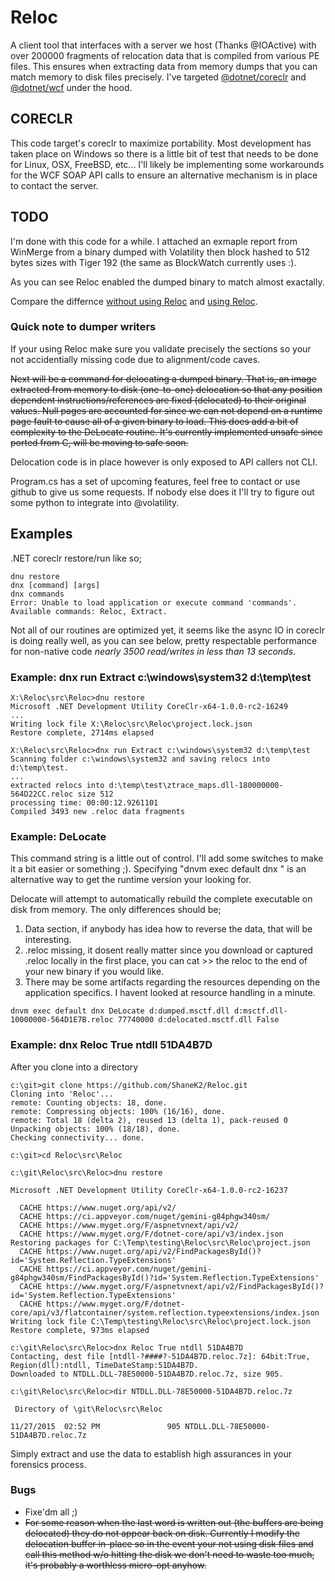 # Reloc
A client tool that interfaces with a server we host (Thanks @IOActive) with over 200000 fragments of relocation data
that is compiled from various PE files.  This ensures when extracting data from memory dumps that you can match memory to 
disk files precisely. I've targeted [@dotnet/coreclr](https://github.com/dotnet/coreclr) and [@dotnet/wcf](https://github.com/dotnet/wcf) under the hood.

## CORECLR
This code target's coreclr to maximize portability.  Most development has 
taken place on Windows so there is a little bit of test that needs to be
done for Linux, OSX, FreeBSD, etc...  I'll likely be implementing some
workarounds for the WCF SOAP API calls to ensure an alternative mechanism
is in place to contact the server.

## TODO
I'm done with this code for a while. I attached an exmaple report from 
WinMerge from a binary dumped with Volatility then block hashed to 512 bytes
sizes with Tiger 192 (the same as BlockWatch currently uses :).

As you can see Reloc enabled the dumped binary to match almost exactally.

Compare the differnce [without using Reloc](without-Reloc.htm) and [using Reloc](with-Reloc.htm).

### Quick note to dumper writers
If your using Reloc make sure you validate precisely the sections so your not accidentially
missing code due to alignment/code caves.


~~Next will be a command for delocating a dumped binary.  That is, an image
extracted from memory to disk (one-to-one) delocation so that any position
dependent instructions/references are fixed (delocated) to their original
values.  Null pages are accounted for since we can not depend on a runtime
page fault to cause all of a given binary to load.  This does add a bit of 
complexity to the DeLocate routine.  It's currently implemented unsafe since
ported from C, will be moving to safe soon.~~

Delocation code is in place however is only exposed to API callers not CLI.

Program.cs has a set of upcoming features, feel free to contact or use 
github to give us some requests.  If nobody else does it I'll try to figure
out some python to integrate into @volatility.

## Examples
.NET coreclr restore/run like so;
```
dnu restore
dnx [command] [args]
dnx commands
Error: Unable to load application or execute command 'commands'. Available commands: Reloc, Extract.
```
Not all of our routines are optimized yet, it seems like the async IO in coreclr
is doing really well, as you can see below, pretty
respectable performance for non-native code _nearly 3500 read/writes in less
than 13 seconds_. 

### Example: **dnx run Extract c:\windows\system32 d:\temp\test**
```
X:\Reloc\src\Reloc>dnu restore
Microsoft .NET Development Utility CoreClr-x64-1.0.0-rc2-16249
...
Writing lock file X:\Reloc\src\Reloc\project.lock.json
Restore complete, 2714ms elapsed

X:\Reloc\src\Reloc>dnx run Extract c:\windows\system32 d:\temp\test
Scanning folder c:\windows\system32 and saving relocs into d:\temp\test.
...
extracted relocs into d:\temp\test\ztrace_maps.dll-180000000-564D22CC.reloc size 512
processing time: 00:00:12.9261101
Compiled 3493 new .reloc data fragments
```

### Example: DeLocate
This command string is a little out of control.  I'll add some switches to make it a bit
easier or something ;).   Specifying "dnvm exec default dnx " is an alternative way to get
the runtime version your looking for.

Delocate will attempt to automatically rebuild the complete executable on disk from memory.  The only differences
should be;
   1) Data section, if anybody has idea how to reverse the data, that will be interesting.
   2) .reloc missing, it dosent really matter since you download or captured .reloc locally in the first place, you can 
      cat >> the reloc to the end of your new binary if you would like.
   3) There may be some artifacts regarding the resources depending on the application specifics. I havent looked at resource handling in a minute.

```
dnvm exec default dnx DeLocate d:dumped.msctf.dll d:msctf.dll-10000000-564D1E7B.reloc 77740000 d:delocated.msctf.dll False
```

### Example: **dnx Reloc True ntdll 51DA4B7D**
After you clone into a directory

```
c:\git>git clone https://github.com/ShaneK2/Reloc.git
Cloning into 'Reloc'...
remote: Counting objects: 18, done.
remote: Compressing objects: 100% (16/16), done.
remote: Total 18 (delta 2), reused 13 (delta 1), pack-reused 0
Unpacking objects: 100% (18/18), done.
Checking connectivity... done.

c:\git>cd Reloc\src\Reloc

c:\git\Reloc\src\Reloc>dnu restore

Microsoft .NET Development Utility CoreClr-x64-1.0.0-rc2-16237

  CACHE https://www.nuget.org/api/v2/
  CACHE https://ci.appveyor.com/nuget/gemini-g84phgw340sm/
  CACHE https://www.myget.org/F/aspnetvnext/api/v2/
  CACHE https://www.myget.org/F/dotnet-core/api/v3/index.json
Restoring packages for C:\Temp\testing\Reloc\src\Reloc\project.json
  CACHE https://www.nuget.org/api/v2/FindPackagesById()?id='System.Reflection.TypeExtensions'
  CACHE https://ci.appveyor.com/nuget/gemini-g84phgw340sm/FindPackagesById()?id='System.Reflection.TypeExtensions'
  CACHE https://www.myget.org/F/aspnetvnext/api/v2/FindPackagesById()?id='System.Reflection.TypeExtensions'
  CACHE https://www.myget.org/F/dotnet-core/api/v3/flatcontainer/system.reflection.typeextensions/index.json
Writing lock file C:\Temp\testing\Reloc\src\Reloc\project.lock.json
Restore complete, 973ms elapsed

c:\git\Reloc\src\Reloc>dnx Reloc True ntdll 51DA4B7D
Contacting, dest file [ntdll-?####?-51DA4B7D.reloc.7z]: 64bit:True, Region(dll):ntdll, TimeDateStamp:51DA4B7D.
Downloaded to NTDLL.DLL-78E50000-51DA4B7D.reloc.7z, size 905.

c:\git\Reloc\src\Reloc>dir NTDLL.DLL-78E50000-51DA4B7D.reloc.7z
 
 Directory of \git\Reloc\src\Reloc

11/27/2015  02:52 PM               905 NTDLL.DLL-78E50000-51DA4B7D.reloc.7z
```

Simply extract and use the data to establish high assurances in your forensics
process.

### Bugs
  * Fixe'dm all ;)  
  * ~~For some reason when the last word is written out (the buffers are being delocated) they do not appear back on disk. 
    Currently I modify the delocation buffer in-place so in the event your not using disk files and call this method
	w/o hitting the disk we don't need to waste too much, it's probably a worthless micro-opt anyhow.~~
